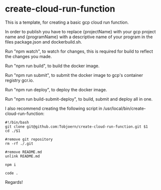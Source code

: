 # create-cloud-run-function
This is a template, for creating a basic gcp cloud run function.

In order to publish you have to replace {projectName} with your gcp project name and {programName} with a descriptive name of your program in the files package.json and dockerbuild.sh.

Run "npm watch", to watch for changes, this is required for build to reflect the changes you made.

Run "npm run build", to build the docker image.

Run "npm run submit", to submit the docker image to gcp's container registry gcr.io.

Run "npm run deploy", to deploy the docker image.

Run "npm run build-submit-deploy", to build, submit and deploy all in one.

I also recommend creating the following script in /usr/local/bin/create-cloud-run-function:

```
#!/bin/bash
git clone git@github.com:Tobjoern/create-cloud-run-function.git $1
cd ./$1

#remove git repository
rm -rf ./.git

#remove README.md
unlink README.md

npm i

code .
```

Regards!
